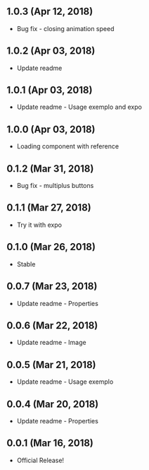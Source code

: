 ## 1.0.3 (Apr 12, 2018)

* Bug fix - closing animation speed

## 1.0.2 (Apr 03, 2018)

* Update readme

## 1.0.1 (Apr 03, 2018)

* Update readme - Usage exemplo and expo

## 1.0.0 (Apr 03, 2018)

* Loading component with reference

## 0.1.2 (Mar 31, 2018)

* Bug fix - multiplus buttons

## 0.1.1 (Mar 27, 2018)

* Try it with expo

## 0.1.0 (Mar 26, 2018)

* Stable

## 0.0.7 (Mar 23, 2018)

* Update readme - Properties

## 0.0.6 (Mar 22, 2018)

* Update readme - Image

## 0.0.5 (Mar 21, 2018)

* Update readme - Usage exemplo

## 0.0.4 (Mar 20, 2018)

* Update readme - Properties

## 0.0.1 (Mar 16, 2018)

* Official Release!
